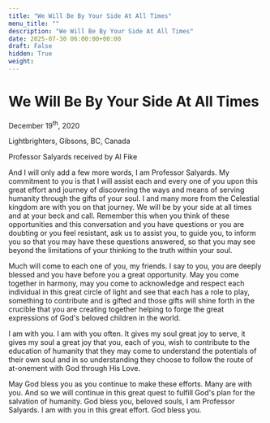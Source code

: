 ```yaml
---
title: "We Will Be By Your Side At All Times"
menu_title: ""
description: "We Will Be By Your Side At All Times"
date: 2025-07-30 06:00:00+00:00
draft: False
hidden: True
weight:
---
```

# We Will Be By Your Side At All Times

December 19<sup>th</sup>, 2020

Lightbrighters, Gibsons, BC, Canada

Professor Salyards received by Al Fike

And I will only add a few more words, I am Professor Salyards. My commitment to you is that I will assist each and every one of you upon this great effort and journey of discovering the ways and means of serving humanity through the gifts of your soul. I and many more from the Celestial kingdom are with you on that journey. We will be by your side at all times and at your beck and call. Remember this when you think of these opportunities and this conversation and you have questions or you are doubting or you feel resistant, ask us to assist you, to guide you, to inform you so that you may have these questions answered, so that you may see beyond the limitations of your thinking to the truth within your soul.

Much will come to each one of you, my friends. I say to you, you are deeply blessed and you have before you a great opportunity. May you come together in harmony, may you come to acknowledge and respect each individual in this great circle of light and see that each has a role to play, something to contribute and is gifted and those gifts will shine forth in the crucible that you are creating together helping to forge the great expressions of God's beloved children in the world.

I am with you. I am with you often. It gives my soul great joy to serve, it gives my soul a great joy that you, each of you, wish to contribute to the education of humanity that they may come to understand the potentials of their own soul and in so understanding they choose to follow the route of at-onement with God through His Love.

May God bless you as you continue to make these efforts. Many are with you. And so we will continue in this great quest to fulfill God's plan for the salvation of humanity. God bless you, beloved souls, I am Professor Salyards. I am with you in this great effort. God bless you.
